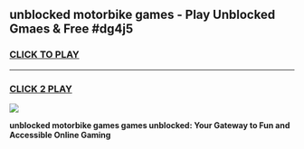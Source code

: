 
## unblocked motorbike games - Play Unblocked Gmaes & Free #dg4j5
<h3>
<a href="https://premium.freeplayer.one?title=unblocked_motorbike_games&ref=01M">CLICK TO PLAY</a></h3>
<hr>

<h3>
<a href="https://premium.freeplayer.one?title=unblocked_motorbike_games&ref=01M">CLICK 2 PLAY</a>
  
</h3>

<a href="https://premium.freeplayer.one?title=unblocked_motorbike_games&ref=01M"><img src="https://clearcache.store/games.png"></a>


**unblocked motorbike games games unblocked: Your Gateway to Fun and Accessible Online Gaming**
